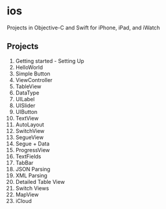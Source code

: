 # ios
Projects in Objective-C and Swift for iPhone, iPad, and iWatch
## Projects
1. Getting started - Setting Up
2. HelloWorld
3. Simple Button
4. ViewController
5. TableView
6. DataType
7. UILabel
8. UISlider
9. UIButton
10. TextView
11. AutoLayout
12. SwitchView
13. SegueView
14. Segue + Data
15. ProgressView
16. TextFields
17. TabBar
18. JSON Parsing
19. XML Parsing
20. Detailed Table View
21. Switch Views
22. MapView 
23. iCloud


